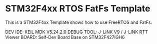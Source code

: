 # STM32F4xx RTOS FatFs Template

This is a STM32F4xx Template shows how to use FreeRTOS and FatFs.

DEV IDE: KEIL MDK V5.24.2.0
DEBUG TOOL: J-LINK V9 / J-LINK RTT Viewer
BOARD: Self-Dev Board Base on STM32F427IGH6
